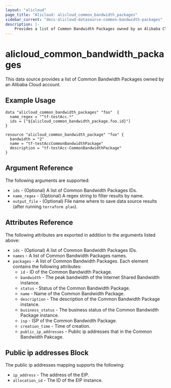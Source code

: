 ```yaml
---
layout: "alicloud"
page_title: "Alicloud: alicloud_common_bandwidth_packages"
sidebar_current: "docs-alicloud-datasource-common-bandwidth-packages"
description: |-
    Provides a list of Common Bandwidth Packages owned by an Alibaba Cloud account.
---
```


# alicloud\_common\_bandwidth\_packages

This data source provides a list of Common Bandwidth Packages owned by an Alibaba Cloud account.

## Example Usage

```
data "alicloud_common_bandwidth_packages" "foo"  {
  name_regex = "^tf-testAcc.*"
  ids = ["${alicloud_common_bandwidth_package.foo.id}"]
}

resource "alicloud_common_bandwidth_package" "foo" {
  bandwidth = "2"
  name = "tf-testAccCommonBandwidthPackage"
  description = "tf-testAcc-CommonBandwidthPackage"
}
```

## Argument Reference

The following arguments are supported:

* `ids` - (Optional) A list of Common Bandwidth Packages IDs.
* `name_regex` - (Optional) A regex string to filter results by name.
* `output_file` - (Optional) File name where to save data source results (after running `terraform plan`).

## Attributes Reference

The following attributes are exported in addition to the arguments listed above:

* `ids` - (Optional) A list of Common Bandwidth Packages IDs.
* `names` - A list of Common Bandwidth Packages names.
* `packages` - A list of Common Bandwidth Packages. Each element contains the following attributes:
  * `id` - ID of the Common Bandwidth Package.
  * `bandwidth` - The peak bandwidth of the Internet Shared Bandwidth instance.
  * `status` - Status of the Common Bandwidth Package.
  * `name` - Name of the Common Bandwidth Package.
  * `description` - The description of the Common Bandwidth Package instance.
  * `business_status` - The business status of the Common Bandwidth Package instance.
  * `isp` - ISP of the Common Bandwidth Package.
  * `creation_time` - Time of creation.
  * `public_ip_addresses` - Public ip addresses that in the Common Bandwidth Pakcage.
  
## Public ip addresses Block
  
  The public ip addresses mapping supports the following:
  
  * `ip_address`   - The address of the EIP.
  * `allocation_id` - The ID of the EIP instance.
